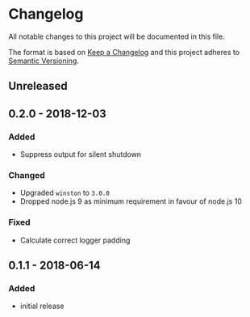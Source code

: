 # Changelog

All notable changes to this project will be documented in this file.

The format is based on [Keep a Changelog](http://keepachangelog.com/en/1.0.0/)
and this project adheres to [Semantic Versioning](http://semver.org/spec/v2.0.0.html).

## Unreleased

## 0.2.0 - 2018-12-03

### Added

- Suppress output for silent shutdown

### Changed

- Upgraded `winston` to `3.0.0`
- Dropped node.js 9 as minimum requirement in favour of node.js 10

### Fixed

- Calculate correct logger padding

## 0.1.1 - 2018-06-14

### Added

- initial release

